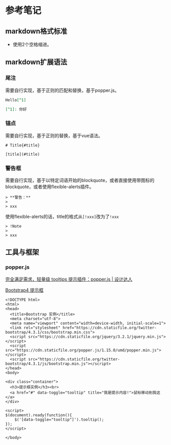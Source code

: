 # 参考笔记

## markdown格式标准

* 使用2个空格缩进。

## markdown扩展语法

### 尾注

需要自行实现，基于正则的匹配和替换，基于popper.js。

```markdown
Hello[^1]

[^1]: 你好
```

### 锚点

需要自行实现，基于正则的替换，基于vue语法。

```
# Title{#title}

[title](#title)
```

### 警告框

需要自行实现，基于以特定词语开始的blockquote，或者直接使用带图标的blockquote，或者使用flexible-alerts插件。

```
> **警告：**
> 
> xxx
```

使用flexible-alerts的话，title的格式从`[!xxx]`改为了`!xxx`

```
> !Note
> 
> xxx
```

## 工具与框架

### popper.js

[完全满足需求，轻量级 tooltips 提示插件：popper.js | 设计达人](https://www.shejidaren.com/popper-js.html)

[Bootstrap4 提示框](https://www.runoob.com/bootstrap4/bootstrap4-tooltip.html)

```
<!DOCTYPE html>
<html>
<head>
  <title>Bootstrap 实例</title>
  <meta charset="utf-8">
  <meta name="viewport" content="width=device-width, initial-scale=1">
  <link rel="stylesheet" href="https://cdn.staticfile.org/twitter-bootstrap/4.3.1/css/bootstrap.min.css">
  <script src="https://cdn.staticfile.org/jquery/3.2.1/jquery.min.js"></script>
  <script src="https://cdn.staticfile.org/popper.js/1.15.0/umd/popper.min.js"></script>
  <script src="https://cdn.staticfile.org/twitter-bootstrap/4.3.1/js/bootstrap.min.js"></script>
</head>
<body>

<div class="container">
  <h3>提示框实例</h3><br>
  <a href="#" data-toggle="tooltip" title="我是提示内容!">鼠标移动到我这</a>
</div>

<script>
$(document).ready(function(){
    $('[data-toggle="tooltip"]').tooltip();   
});
</script>

</body>
```